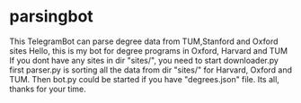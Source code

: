 # parsingbot
This TelegramBot can parse degree data from TUM,Stanford and Oxford sites
Hello, this is my bot for degree programs in Oxford, Harvard and TUM
If you dont have any sites in dir "sites/", you need to start downloader.py first
parser.py is sorting all the data from dir "sites/" for Harvard, Oxford and TUM.
Then bot.py could be started if you have "degrees.json" file.
Its all, thanks for your time.
